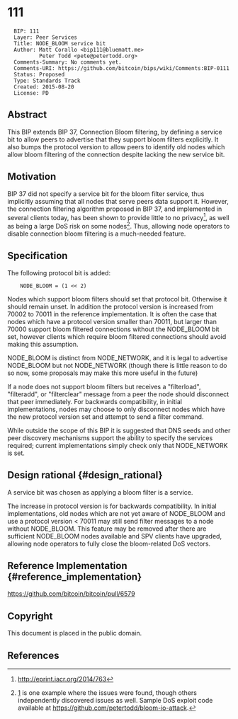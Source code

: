 # 111

      BIP: 111
      Layer: Peer Services
      Title: NODE_BLOOM service bit
      Author: Matt Corallo <bip111@bluematt.me>
              Peter Todd <pete@petertodd.org>
      Comments-Summary: No comments yet.
      Comments-URI: https://github.com/bitcoin/bips/wiki/Comments:BIP-0111
      Status: Proposed
      Type: Standards Track
      Created: 2015-08-20
      License: PD

## Abstract

This BIP extends BIP 37, Connection Bloom filtering, by defining a
service bit to allow peers to advertise that they support bloom filters
explicitly. It also bumps the protocol version to allow peers to
identify old nodes which allow bloom filtering of the connection despite
lacking the new service bit.

## Motivation

BIP 37 did not specify a service bit for the bloom filter service, thus
implicitly assuming that all nodes that serve peers data support it.
However, the connection filtering algorithm proposed in BIP 37, and
implemented in several clients today, has been shown to provide little
to no privacy[^1], as well as being a large DoS risk on some nodes[^2].
Thus, allowing node operators to disable connection bloom filtering is a
much-needed feature.

## Specification

The following protocol bit is added:

        NODE_BLOOM = (1 << 2)

Nodes which support bloom filters should set that protocol bit.
Otherwise it should remain unset. In addition the protocol version is
increased from 70002 to 70011 in the reference implementation. It is
often the case that nodes which have a protocol version smaller than
70011, but larger than 70000 support bloom filtered connections without
the NODE_BLOOM bit set, however clients which require bloom filtered
connections should avoid making this assumption.

NODE_BLOOM is distinct from NODE_NETWORK, and it is legal to advertise
NODE_BLOOM but not NODE_NETWORK (though there is little reason to do so
now, some proposals may make this more useful in the future)

If a node does not support bloom filters but receives a \"filterload\",
\"filteradd\", or \"filterclear\" message from a peer the node should
disconnect that peer immediately. For backwards compatibility, in
initial implementations, nodes may choose to only disconnect nodes which
have the new protocol version set and attempt to send a filter command.

While outside the scope of this BIP it is suggested that DNS seeds and
other peer discovery mechanisms support the ability to specify the
services required; current implementations simply check only that
NODE_NETWORK is set.

## Design rational {#design_rational}

A service bit was chosen as applying a bloom filter is a service.

The increase in protocol version is for backwards compatibility. In
initial implementations, old nodes which are not yet aware of NODE_BLOOM
and use a protocol version \< 70011 may still send filter messages to a
node without NODE_BLOOM. This feature may be removed after there are
sufficient NODE_BLOOM nodes available and SPV clients have upgraded,
allowing node operators to fully close the bloom-related DoS vectors.

## Reference Implementation {#reference_implementation}

<https://github.com/bitcoin/bitcoin/pull/6579>

## Copyright

This document is placed in the public domain.

## References

[^1]: <http://eprint.iacr.org/2014/763>

[^2]: [1](http://lists.linuxfoundation.org/pipermail/bitcoin-dev/2013-July/003044.html)
    is one example where the issues were found, though others
    independently discovered issues as well. Sample DoS exploit code
    available at <https://github.com/petertodd/bloom-io-attack>.
